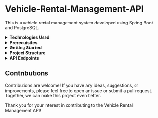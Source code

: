 # Vehicle-Rental-Management-API

This is a vehicle rental management system developed using Spring Boot and PostgreSQL.

<details>
  <summary><b>Technologies Used</b></summary>

- Java
- Spring Boot
- Spring Data JPA
- PostgreSQL

</details>
<details>
  <summary><b>Prerequisites</b></summary>

- Java Development Kit (JDK) 8 or higher
- Maven
- PostgreSQL database

</details>

<details>
<summary><b>Getting Started</b></summary>

To get started with this project, follow the instructions below:

1. Clone the repository.
  ```bash
git clone <repository-url>
  ```
2. Install the necessary dependencies.
  ```bash
  mvn install
  ```
3. Configure the database connection.
4. Build and run the application.
  ```bash
  mvn spring-boot:run
  ```
  5. The application will start running at http://localhost:8080.
</details>
  
<details>
<summary><b>Project Structure</b></summary>

```bash
Project Structure
├── src
│   ├── main
│   │   ├── java
│   │   │   └── com.example.vehiclerental
│   │   │       ├── controller # Contains the REST API controllers
│   │   │       ├── model # Contains the entity classes
│   │   │       ├── repository # Contains the Spring Data JPA repositories
│   │   │       ├── service # Contains the service classes
│   │   │       └── VehicleRentalApplication.java # Main application class
│   │   └── resources
│   │       └── application.properties # Configuration file
│   └── test
│       └── java
│           └── com.example.vehiclerental
│               ├── controller # Contains the controller unit tests
│               └── service # Contains the service unit tests
└── pom.xml

```
</details>
  <details>
  <summary><b>API Endpoints</b></summary>

The following API endpoints are available:

- GET /vehicles: Retrieves all vehicles.
- GET /vehicles/{id}: Retrieves a vehicle by ID.
- GET /vehicles/make/{make}: Retrieves vehicles by make.
- GET /vehicles/model/{model}: Retrieves vehicles by model.
- GET /vehicles/year/{year}: Retrieves vehicles by year.
- POST /vehicles: Creates a new vehicle.
- PUT /vehicles/{id}: Updates an existing vehicle.
- DELETE /vehicles/{id}: Deletes a vehicle by ID.

</details>

  
## Contributions

Contributions are welcome! If you have any ideas, suggestions, or improvements, please feel free to open an issue or submit a pull request. Together, we can make this project even better.

Thank you for your interest in contributing to the Vehicle Rental Management API!

  


